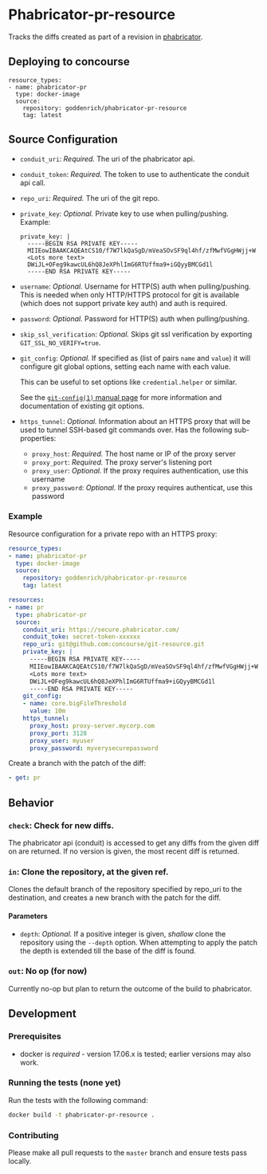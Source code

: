# Phabricator-pr-resource

Tracks the diffs created as part of a revision in [phabricator](https://secure.phabricator.com).

## Deploying to concourse

```
resource_types:
- name: phabricator-pr
  type: docker-image
  source:
    repository: goddenrich/phabricator-pr-resource
    tag: latest
```

## Source Configuration

* `conduit_uri`: *Required.* The uri of the phabricator api.

* `conduit_token`: *Required.* The token to use to authenticate the conduit api call.

* `repo_uri`: *Required.* The uri of the git repo.

* `private_key`: *Optional.* Private key to use when pulling/pushing.
    Example:
    ```
    private_key: |
      -----BEGIN RSA PRIVATE KEY-----
      MIIEowIBAAKCAQEAtCS10/f7W7lkQaSgD/mVeaSOvSF9ql4hf/zfMwfVGgHWjj+W
      <Lots more text>
      DWiJL+OFeg9kawcUL6hQ8JeXPhlImG6RTUffma9+iGQyyBMCGd1l
      -----END RSA PRIVATE KEY-----
    ```

* `username`: *Optional.* Username for HTTP(S) auth when pulling/pushing.
  This is needed when only HTTP/HTTPS protocol for git is available (which does not support private key auth)
  and auth is required.

* `password`: *Optional.* Password for HTTP(S) auth when pulling/pushing.

* `skip_ssl_verification`: *Optional.* Skips git ssl verification by exporting
  `GIT_SSL_NO_VERIFY=true`.

* `git_config`: *Optional.* If specified as (list of pairs `name` and `value`)
  it will configure git global options, setting each name with each value.

  This can be useful to set options like `credential.helper` or similar.

  See the [`git-config(1)` manual page](https://www.kernel.org/pub/software/scm/git/docs/git-config.html)
  for more information and documentation of existing git options.

* `https_tunnel`: *Optional.* Information about an HTTPS proxy that will be used to tunnel SSH-based git commands over.
  Has the following sub-properties:
    * `proxy_host`: *Required.* The host name or IP of the proxy server
    * `proxy_port`: *Required.* The proxy server's listening port
    * `proxy_user`: *Optional.* If the proxy requires authentication, use this username
    * `proxy_password`: *Optional.* If the proxy requires authenticat, use this password

### Example

Resource configuration for a private repo with an HTTPS proxy:

``` yaml
resource_types:
- name: phabricator-pr
  type: docker-image
  source:
    repository: goddenrich/phabricator-pr-resource
    tag: latest

resources:
- name: pr
  type: phabricator-pr
  source:
    conduit_uri: https://secure.phabricator.com/
    conduit_toke: secret-token-xxxxxx
    repo_uri: git@github.com:concourse/git-resource.git
    private_key: |
      -----BEGIN RSA PRIVATE KEY-----
      MIIEowIBAAKCAQEAtCS10/f7W7lkQaSgD/mVeaSOvSF9ql4hf/zfMwfVGgHWjj+W
      <Lots more text>
      DWiJL+OFeg9kawcUL6hQ8JeXPhlImG6RTUffma9+iGQyyBMCGd1l
      -----END RSA PRIVATE KEY-----
    git_config:
    - name: core.bigFileThreshold
      value: 10m
    https_tunnel:
      proxy_host: proxy-server.mycorp.com
      proxy_port: 3128
      proxy_user: myuser
      proxy_password: myverysecurepassword
```

Create a branch with the patch of the diff:

``` yaml
- get: pr
```

## Behavior

### `check`: Check for new diffs.

The phabricator api (conduit) is accessed to get any diffs from the given
diff on are returned. If no version is given, the most recent diff is
returned.

### `in`: Clone the repository, at the given ref.

Clones the default branch of the repository specified by repo_uri to the
destination, and creates a new branch with the patch for the diff.

#### Parameters

* `depth`: *Optional.* If a positive integer is given, *shallow* clone the
  repository using the `--depth` option. When attempting to apply the patch
  the depth is extended till the base of the diff is found.

### `out`: No op (for now)

Currently no-op but plan to return the outcome of the build to phabricator.

## Development

### Prerequisites

* docker is *required* - version 17.06.x is tested; earlier versions may also
  work.

### Running the tests (none yet)

Run the tests with the following command:

```sh
docker build -t phabricator-pr-resource .
```

### Contributing

Please make all pull requests to the `master` branch and ensure tests pass
locally.
